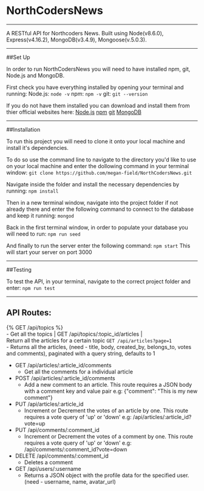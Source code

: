 # NorthCodersNews
***

A RESTful API for Northcoders News. Built using Node(v8.6.0), Express(v4.16.2), MongoDB(v3.4.9), Mongoose(v.5.0.3).

<!-- deployed here() ... -->
***

##Set Up

In order to run NorthCodersNews you will need to have installed npm, git, Node.js and MongoDB. 

First check you have everything installed by opening your terminal and running:
Node.js:    `node -v` 
npm:        `npm -v`
git:        `git --version` 

If you do not have them installed you can download and install them from thier official websites here:
    [Node.js](https://nodejs.org/en/)
    [npm](https://www.npmjs.com/get-npm)
    [git](https://git-scm.com/)
    [MongoDB](https://www.mongodb.com/download-center?jmp=nav#community)
    
***

##Installation 

To run this project you will need to clone it onto your local machine and install it's dependencies.

To do so use the command line to navigate to the directory you'd like to use on your local machine and enter the dollowing command in your terminal window:
`git clone https://github.com/megan-field/NorthCodersNews.git`

Navigate inside the folder and install the necessary dependencies by running:
`npm install`

Then in a new terminal window, navigate into the project folder if not already there and enter the following command to connect to the database and keep it running:
`mongod`

Back in the first terminal window, in order to populate your database you will need to run:
`npm run seed`

And finally to run the server enter the following command:
`npm start`
This will start your server on port 3000

***

##Testing

To test the API, in your terminal, navigate to the correct project folder and enter:
`npm run test`

***

## API Routes:

{% GET /api/topics %}                            
    - Get all the topics
| GET /api/topics/:topic_id/articles |       
    Return all the articles for a certain topic
```GET /api/articles?page=1```                       
    - Returns all the articles, (need - title, body, created_by, belongs_to, votes and comments), paginated with a query string, defaults to 1
- GET /api/articles/:article_id/comments      
    - Get all the comments for a individual article
- POST /api/articles/:article_id/comments     
    - Add a new comment to an article. This route requires a JSON body with a comment key and value pair e.g: {"comment": "This is my new comment"}
- PUT /api/articles/:article_id               
    - Increment or Decrement the votes of an article by one. This route requires a vote query of 'up' or 'down'  e.g: /api/articles/:article_id?vote=up
- PUT /api/comments/:comment_id               
    - Increment or Decrement the votes of a comment by one. This route requires a vote query of 'up' or 'down'   e.g: /api/comments/:comment_id?vote=down
- DELETE /api/comments/:comment_id            
    - Deletes a comment
- GET /api/users/:username                    
    - Returns a JSON object with the profile data for the specified user. (need - username, name, avatar_url)